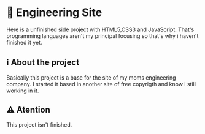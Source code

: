 # 👷 Engineering Site

Here is a unfinished side project with HTML5,CSS3 and JavaScript. That's programming languages aren't my principal focusing so that's why i haven't finished it yet. 

## ℹ️ About the project

Basically this project is a base for the site of my moms engineering company. I started it based in another site of free copyrigth and know i still working in it. 

## ⚠️ Atention

This project isn't finished.
